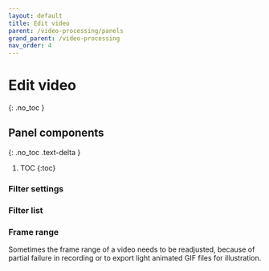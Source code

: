 ```yaml
---
layout: default
title: Edit video
parent: /video-processing/panels
grand_parent: /video-processing
nav_order: 4
---
```


# Edit video
{: .no_toc }

## Panel components
{: .no_toc .text-delta }

1. TOC
{:toc}

### Filter settings

### Filter list

### Frame range

Sometimes the frame range of a video needs to be readjusted, because of partial failure in recording or to export light animated GIF files for illustration.

